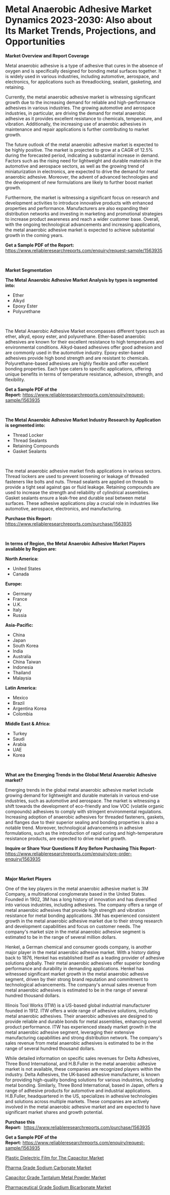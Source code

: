 <p><h1>Metal Anaerobic Adhesive Market Dynamics 2023-2030: Also about Its Market Trends, Projections, and Opportunities</h1></p><p><strong>Market Overview and Report Coverage</strong></p>
<p><p>Metal anaerobic adhesive is a type of adhesive that cures in the absence of oxygen and is specifically designed for bonding metal surfaces together. It is widely used in various industries, including automotive, aerospace, and electronics, for applications such as threadlocking, sealant, gasketing, and retaining.</p><p>Currently, the metal anaerobic adhesive market is witnessing significant growth due to the increasing demand for reliable and high-performance adhesives in various industries. The growing automotive and aerospace industries, in particular, are driving the demand for metal anaerobic adhesive as it provides excellent resistance to chemicals, temperature, and vibration. Additionally, the increasing use of anaerobic adhesives in maintenance and repair applications is further contributing to market growth.</p><p>The future outlook of the metal anaerobic adhesive market is expected to be highly positive. The market is projected to grow at a CAGR of 12.5% during the forecasted period, indicating a substantial increase in demand. Factors such as the rising need for lightweight and durable materials in the automotive and aerospace sectors, as well as the growing trend of miniaturization in electronics, are expected to drive the demand for metal anaerobic adhesive. Moreover, the advent of advanced technologies and the development of new formulations are likely to further boost market growth.</p><p>Furthermore, the market is witnessing a significant focus on research and development activities to introduce innovative products with enhanced properties and performance. Manufacturers are also expanding their distribution networks and investing in marketing and promotional strategies to increase product awareness and reach a wider customer base. Overall, with the ongoing technological advancements and increasing applications, the metal anaerobic adhesive market is expected to achieve substantial growth in the coming years.</p></p>
<p><strong>Get a Sample PDF of the Report:</strong> <a href="https://www.reliableresearchreports.com/enquiry/request-sample/1563935">https://www.reliableresearchreports.com/enquiry/request-sample/1563935</a></p>
<p>&nbsp;</p>
<p><strong>Market Segmentation</strong></p>
<p><strong>The Metal Anaerobic Adhesive Market Analysis by types is segmented into:</strong></p>
<p><ul><li>Ether</li><li>Alkyd</li><li>Epoxy Ester</li><li>Polyurethane</li></ul></p>
<p>&nbsp;</p>
<p><p>The Metal Anaerobic Adhesive Market encompasses different types such as ether, alkyd, epoxy ester, and polyurethane. Ether-based anaerobic adhesives are known for their excellent resistance to high temperatures and environmental conditions. Alkyd-based adhesives offer good adhesion and are commonly used in the automotive industry. Epoxy ester-based adhesives provide high bond strength and are resistant to chemicals. Polyurethane-based adhesives are highly flexible and offer excellent bonding properties. Each type caters to specific applications, offering unique benefits in terms of temperature resistance, adhesion, strength, and flexibility.</p></p>
<p><strong>Get a Sample PDF of the Report:</strong>&nbsp;<a href="https://www.reliableresearchreports.com/enquiry/request-sample/1563935">https://www.reliableresearchreports.com/enquiry/request-sample/1563935</a></p>
<p>&nbsp;</p>
<p><strong>The Metal Anaerobic Adhesive Market Industry Research by Application is segmented into:</strong></p>
<p><ul><li>Thread Locker</li><li>Thread Sealants</li><li>Retaining Compounds</li><li>Gasket Sealants</li></ul></p>
<p>&nbsp;</p>
<p><p>The metal anaerobic adhesive market finds applications in various sectors. Thread lockers are used to prevent loosening or leakage of threaded fasteners like bolts and nuts. Thread sealants are applied on threads to provide a tight seal against gas or fluid leakage. Retaining compounds are used to increase the strength and reliability of cylindrical assemblies. Gasket sealants ensure a leak-free and durable seal between metal surfaces. These adhesive applications play a crucial role in industries like automotive, aerospace, electronics, and manufacturing.</p></p>
<p><strong>Purchase this Report:</strong>&nbsp; <a href="https://www.reliableresearchreports.com/purchase/1563935">https://www.reliableresearchreports.com/purchase/1563935</a></p>
<p>&nbsp;</p>
<p><strong>In terms of Region, the Metal Anaerobic Adhesive Market Players available by Region are:</strong></p>
<p>
    <p> <strong> North America: </strong>
        <ul>
            <li>United States</li>
            <li>Canada</li>
        </ul>
        </p> 
    <p> <strong> Europe: </strong>
        <ul>
            <li>Germany</li>
            <li>France</li>
            <li>U.K.</li>
            <li>Italy</li>
            <li>Russia</li>
        </ul>
        </p> 
    <p> <strong> Asia-Pacific: </strong>
        <ul>
            <li>China</li>
            <li>Japan</li>
            <li>South Korea</li>
            <li>India</li>
            <li>Australia</li>
            <li>China Taiwan</li>
            <li>Indonesia</li>
            <li>Thailand</li>
            <li>Malaysia</li>
        </ul>
        </p> 
    <p> <strong> Latin America: </strong>
        <ul>
            <li>Mexico</li>
            <li>Brazil</li>
            <li>Argentina Korea</li>
            <li>Colombia</li>
        </ul>
        </p> 
    <p> <strong> Middle East & Africa: </strong>
        <ul>
            <li>Turkey</li>
            <li>Saudi</li>
            <li>Arabia</li>
            <li>UAE</li>
            <li>Korea</li>
        </ul>
    </p>
    </p>
<p>&nbsp;</p>
<p><strong>What are the Emerging Trends in the Global Metal Anaerobic Adhesive market?</strong></p>
<p><p>Emerging trends in the global metal anaerobic adhesive market include growing demand for lightweight and durable materials in various end-use industries, such as automotive and aerospace. The market is witnessing a shift towards the development of eco-friendly and low VOC (volatile organic compounds) adhesives to comply with stringent environmental regulations. Increasing adoption of anaerobic adhesives for threaded fasteners, gaskets, and flanges due to their superior sealing and bonding properties is also a notable trend. Moreover, technological advancements in adhesive formulations, such as the introduction of rapid curing and high-temperature resistance products, are expected to drive market growth.</p></p>
<p><strong>Inquire or Share Your Questions If Any Before Purchasing This Report</strong>- <a href="https://www.reliableresearchreports.com/enquiry/pre-order-enquiry/1563935">https://www.reliableresearchreports.com/enquiry/pre-order-enquiry/1563935</a></p>
<p>&nbsp;</p>
<p><strong>Major Market Players</strong></p>
<p><p>One of the key players in the metal anaerobic adhesive market is 3M Company, a multinational conglomerate based in the United States. Founded in 1902, 3M has a long history of innovation and has diversified into various industries, including adhesives. The company offers a range of metal anaerobic adhesives that provide high strength and vibration resistance for metal bonding applications. 3M has experienced consistent growth in the metal anaerobic adhesive market due to their strong research and development capabilities and focus on customer needs. The company's market size in the metal anaerobic adhesive segment is estimated to be in the range of several million dollars.</p><p>Henkel, a German chemical and consumer goods company, is another major player in the metal anaerobic adhesive market. With a history dating back to 1876, Henkel has established itself as a leading provider of adhesive solutions globally. Their metal anaerobic adhesives offer superior bonding performance and durability in demanding applications. Henkel has witnessed significant market growth in the metal anaerobic adhesive segment, driven by their strong brand reputation and commitment to technological advancements. The company's annual sales revenue from metal anaerobic adhesives is estimated to be in the range of several hundred thousand dollars.</p><p>Illinois Tool Works (ITW) is a US-based global industrial manufacturer founded in 1912. ITW offers a wide range of adhesive solutions, including metal anaerobic adhesives. Their anaerobic adhesives are designed to provide reliable and durable bonds for metal assemblies, enhancing overall product performance. ITW has experienced steady market growth in the metal anaerobic adhesive segment, leveraging their extensive manufacturing capabilities and strong distribution network. The company's sales revenue from metal anaerobic adhesives is estimated to be in the range of several hundred thousand dollars.</p><p>While detailed information on specific sales revenues for Delta Adhesives, Three Bond International, and H.B.Fuller in the metal anaerobic adhesive market is not available, these companies are recognized players within the industry. Delta Adhesives, the UK-based adhesive manufacturer, is known for providing high-quality bonding solutions for various industries, including metal bonding. Similarly, Three Bond International, based in Japan, offers a range of adhesive products for automotive and industrial applications. H.B.Fuller, headquartered in the US, specializes in adhesive technologies and solutions across multiple markets. These companies are actively involved in the metal anaerobic adhesive market and are expected to have significant market shares and growth potential.</p></p>
<p><strong>Purchase this Report:</strong>&nbsp;&nbsp;<a href="https://www.reliableresearchreports.com/purchase/1563935">https://www.reliableresearchreports.com/purchase/1563935</a></p>
<p></p>
<p><strong>Get a Sample PDF of the Report:</strong>&nbsp;<a href="https://www.reliableresearchreports.com/enquiry/request-sample/1563935">https://www.reliableresearchreports.com/enquiry/request-sample/1563935</a></p>
<p><p><a href="https://github.com/tamvrosiya/Market-Research-Report-List-1/blob/main/plastic-dielectric-film-for-the-capacitor-market.md">Plastic Dielectric Film for The Capacitor Market</a></p><p><a href="https://github.com/amonskiyk/Market-Research-Report-List-1/blob/main/pharma-grade-sodium-carbonate-market.md">Pharma Grade Sodium Carbonate Market</a></p><p><a href="https://github.com/JameTravis/Market-Research-Report-List-2/blob/main/capacitor-grade-tantalum-metal-powder-market.md">Capacitor Grade Tantalum Metal Powder Market</a></p><p><a href="https://github.com/gaydyna/Market-Research-Report-List-1/blob/main/pharmaceutical-grade-sodium-bicarbonate-market.md">Pharmaceutical Grade Sodium Bicarbonate Market</a></p></p>